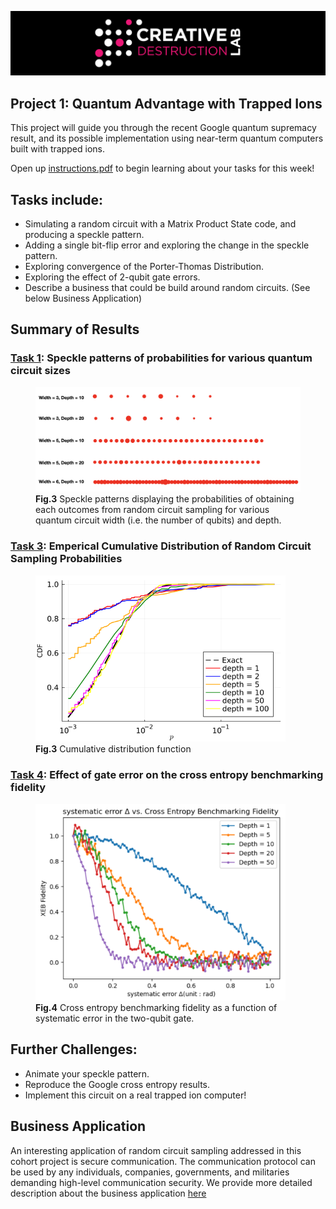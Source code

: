 ![CDL 2020 Cohort Project](../figures/CDL_logo.jpg)
## Project 1: Quantum Advantage with Trapped Ions 

This project will guide you through the recent Google quantum supremacy result, and its possible implementation using near-term quantum computers built with trapped ions.

Open up [instructions.pdf](https://github.com/CDL-Quantum/CohortProject_2021/tree/main/Week1_Trapped_Ions/instructions.pdf) to begin learning about your tasks for this week!

## Tasks include:
* Simulating a random circuit with a Matrix Product State code, and producing a speckle pattern.
* Adding a single bit-flip error and exploring the change in the speckle pattern.
* Exploring convergence of the Porter-Thomas Distribution.
* Exploring the effect of 2-qubit gate errors.
* Describe a business that could be build around random circuits.  (See below Business Application)

## Summary of Results

### [Task 1](./Task3.ipynb): Speckle patterns of probabilities for various quantum circuit sizes

<figure class="image">
  <img width="600" src = "./figures/task1_result.png" />
  <figcaption> <b>Fig.3</b> Speckle patterns displaying the probabilities of obtaining each outcomes from random circuit sampling for various quantum circuit width (i.e. the number of qubits) and depth. </figcaption>
</figure>

### [Task 3](./Task3.ipynb): Emperical Cumulative Distribution of Random Circuit Sampling Probabilities

<figure class="image">
  <img width="400" src = "./figures/task3_result.png" />
  <figcaption> <b>Fig.3</b> Cumulative distribution function </figcaption>
</figure>

### [Task 4](./Task4.ipynb): Effect of gate error on the cross entropy benchmarking fidelity

<figure class="image">
  <img width="400" src = "./figures/task4_result.png" />
  <figcaption> <b>Fig.4</b> Cross entropy benchmarking fidelity as a function of systematic error in the two-qubit gate. </figcaption>
</figure>

## Further Challenges:
* Animate your speckle pattern.
* Reproduce the Google cross entropy results.
* Implement this circuit on a real trapped ion computer!


## Business Application
An interesting application of random circuit sampling addressed in this cohort project is secure communication. The communication protocol can be used by any individuals, companies, governments, and militaries demanding high-level communication security. We provide more detailed description about the business application [here](./Business_Application_Team23.md)
